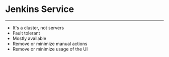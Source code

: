 # Jenkins Service

---

* It's a cluster, not servers
* Fault tolerant
* Mostly available
* Remove or minimize manual actions
* Remove or minimize usage of the UI
